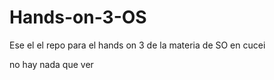 # Hands-on-3-OS

Ese el el repo para el hands on 3 de la materia de SO en cucei

no hay nada que ver